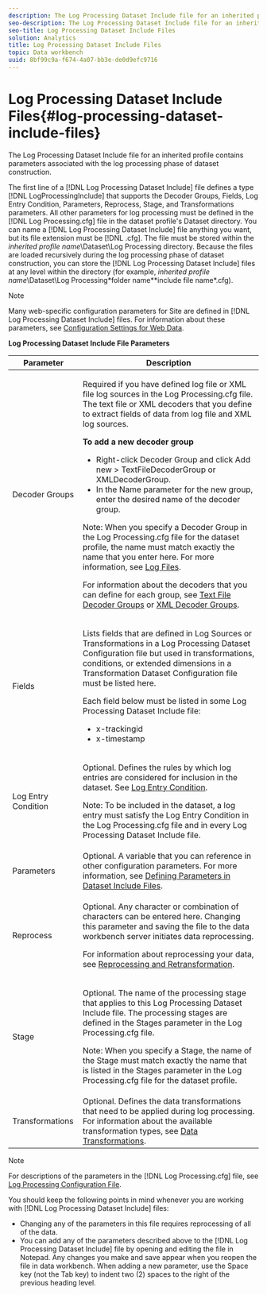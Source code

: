 ```yaml
---
description: The Log Processing Dataset Include file for an inherited profile contains parameters associated with the log processing phase of dataset construction.
seo-description: The Log Processing Dataset Include file for an inherited profile contains parameters associated with the log processing phase of dataset construction.
seo-title: Log Processing Dataset Include Files
solution: Analytics
title: Log Processing Dataset Include Files
topic: Data workbench
uuid: 8bf99c9a-f674-4a07-bb3e-de0d9efc9716
---
```


# Log Processing Dataset Include Files{#log-processing-dataset-include-files}

The Log Processing Dataset Include file for an inherited profile contains parameters associated with the log processing phase of dataset construction.

 The first line of a [!DNL Log Processing Dataset Include] file defines a type [!DNL LogProcessingInclude] that supports the Decoder Groups, Fields, Log Entry Condition, Parameters, Reprocess, Stage, and Transformations parameters. All other parameters for log processing must be defined in the [!DNL Log Processing.cfg] file in the dataset profile's Dataset directory. You can name a [!DNL Log Processing Dataset Include] file anything you want, but its file extension must be [!DNL .cfg]. The file must be stored within the *inherited profile name*\Dataset\Log Processing directory. Because the files are loaded recursively during the log processing phase of dataset construction, you can store the [!DNL Log Processing Dataset Include] files at any level within the directory (for example, *inherited profile name*\Dataset\Log Processing\*folder name*\*include file name*.cfg).

>[!NOTE]
>
>Many web-specific configuration parameters for Site are defined in [!DNL Log Processing Dataset Include] files. For information about these parameters, see [Configuration Settings for Web Data](../../../../../home/c-dataset-const-proc/c-config-web-data/c-config-web-data.md#concept-9a306b65483a484bb3f6f3c1d7e77519).

<table id="table_E2112652CCD443E889A529EEDC4ADF1C"> 
 <desc> 
  <b> <span class="wintitle"> Log Processing Dataset Include</span> File Parameters </b> 
 </desc> 
 <thead> 
  <tr> 
   <th colname="col1" class="entry"> Parameter </th> 
   <th colname="col2" class="entry"> Description </th> 
  </tr> 
 </thead>
 <tbody> 
  <tr> 
   <td colname="col1"> Decoder Groups </td> 
   <td colname="col2"> <p>Required if you have defined log file or XML file log sources in the <span class="filepath"> Log Processing.cfg</span> file. The text file or XML decoders that you define to extract fields of data from log file and XML log sources. </p> <p> <b>To add a new decoder group</b> 
     <ul id="ul_54087499003C48C8B0AD9660A2F46EA9"> 
      <li id="li_E361861E61D246DDB3964C97CC5187E9"> Right-click <span class="uicontrol"> Decoder Group</span> and click <span class="uicontrol"> Add new</span> &gt; <span class="uicontrol"> TextFileDecoderGroup</span> or <span class="uicontrol"> XMLDecoderGroup</span>. </li> 
      <li id="li_B2D61A0763AD4FEDB619BF9550EF4602"> In the Name parameter for the new group, enter the desired name of the decoder group. </li> 
     </ul> </p> <p> <p>Note:  When you specify a Decoder Group in the <span class="filepath"> Log Processing.cfg</span> file for the dataset profile, the name must match exactly the name that you enter here. For more information, see <a href="../../../../../home/c-dataset-const-proc/c-log-proc-config-file/c-log-sources.md#concept-3d4fb817c057447d90f166b1183b461e"> Log Files</a>. </p> </p> <p> For information about the decoders that you can define for each group, see <a href="../../../../../home/c-dataset-const-proc/c-dataset-inc-files/c-types-dataset-inc-files/c-log-proc-dataset-inc-files/c-text-file-dec-groups.md#concept-0db34988e17c41bfb1797f1d8e78aabd"> Text File Decoder Groups</a> or <a href="../../../../../home/c-dataset-const-proc/c-dataset-inc-files/c-types-dataset-inc-files/c-log-proc-dataset-inc-files/c-xml-dec-grps.md#concept-5eda5ab253724674832f6951e2a0d1c3"> XML Decoder Groups</a>. </p> </td> 
  </tr> 
  <tr> 
   <td colname="col1"> Fields </td> 
   <td colname="col2"> <p>Lists fields that are defined in <span class="wintitle"> Log Sources</span> or <span class="wintitle"> Transformations</span> in a <span class="wintitle"> Log Processing Dataset Configuration</span> file but used in transformations, conditions, or extended dimensions in a <span class="wintitle"> Transformation Dataset Configuration</span> file must be listed here. </p> <p> Each field below must be listed in some <span class="wintitle"> Log Processing Dataset Include</span> file: 
     <ul id="ul_D1BB18A80D874C0B9B54DA361698EB30"> 
      <li id="li_7E8B5B697BDA408DBE10D9A63AF295AC"> x-trackingid </li> 
      <li id="li_F5DEE90A596A4A1C86AF874653C4048C"> x-timestamp </li> 
     </ul> </p> </td> 
  </tr> 
  <tr> 
   <td colname="col1"> Log Entry Condition </td> 
   <td colname="col2"> <p>Optional. Defines the rules by which log entries are considered for inclusion in the dataset. See <a href="../../../../../home/c-dataset-const-proc/c-log-proc-config-file/c-info-log-proc-param.md#concept-ecaff95cee4e40bc90f81e099c5fc934"> Log Entry Condition</a>. </p> <p> <p>Note:  To be included in the dataset, a log entry must satisfy the <span class="wintitle"> Log Entry Condition</span> in the <span class="filepath"> Log Processing.cfg</span> file and in every <span class="wintitle"> Log Processing Dataset Include</span> file. </p> </p> </td> 
  </tr> 
  <tr> 
   <td colname="col1"> Parameters </td> 
   <td colname="col2"> Optional. A variable that you can reference in other configuration parameters. For more information, see <a href="../../../../../home/c-dataset-const-proc/c-dataset-inc-files/c-def-param-dataset-inc-files/c-def-param-dataset-inc-files.md#concept-5ad06acc8dc44bf2a99643fafdd56b50"> Defining Parameters in Dataset Include Files</a>. </td> 
  </tr> 
  <tr> 
   <td colname="col1"> Reprocess </td> 
   <td colname="col2"> <p>Optional. Any character or combination of characters can be entered here. Changing this parameter and saving the file to the data workbench server initiates data reprocessing. </p> <p> For information about reprocessing your data, see <a href="../../../../../home/c-dataset-const-proc/c-reproc-retrans/c-reproc-retrans.md#concept-6d82a173e4ab4111b673e7c2477d0823"> Reprocessing and Retransformation</a>. </p> </td> 
  </tr> 
  <tr> 
   <td colname="col1"> Stage </td> 
   <td colname="col2"> <p>Optional. The name of the processing stage that applies to this <span class="wintitle"> Log Processing Dataset Include</span> file. The processing stages are defined in the Stages parameter in the <span class="filepath"> Log Processing.cfg</span> file. </p> <p> <p>Note:  When you specify a Stage, the name of the Stage must match exactly the name that is listed in the Stages parameter in the <span class="filepath"> Log Processing.cfg</span> file for the dataset profile. </p> </p> </td> 
  </tr> 
  <tr> 
   <td colname="col1"> Transformations </td> 
   <td colname="col2"> Optional. Defines the data transformations that need to be applied during log processing. For information about the available transformation types, see <a href="../../../../../home/c-dataset-const-proc/c-data-trans/c-data-trans.md#concept-99c6f5e6e5194adb9e98afdc0e91cf38"> Data Transformations</a>. </td> 
  </tr> 
 </tbody> 
</table>

>[!NOTE]
>
>For descriptions of the parameters in the [!DNL Log Processing.cfg] file, see [Log Processing Configuration File](../../../../../home/c-dataset-const-proc/c-log-proc-config-file/c-log-proc-config-file.md#concept-20e3148be47841a1b33ae55d23667d33).

You should keep the following points in mind whenever you are working with [!DNL Log Processing Dataset Include] files:

* Changing any of the parameters in this file requires reprocessing of all of the data. 
* You can add any of the parameters described above to the [!DNL Log Processing Dataset Include] file by opening and editing the file in Notepad. Any changes you make and save appear when you reopen the file in data workbench. When adding a new parameter, use the Space key (not the Tab key) to indent two (2) spaces to the right of the previous heading level.

